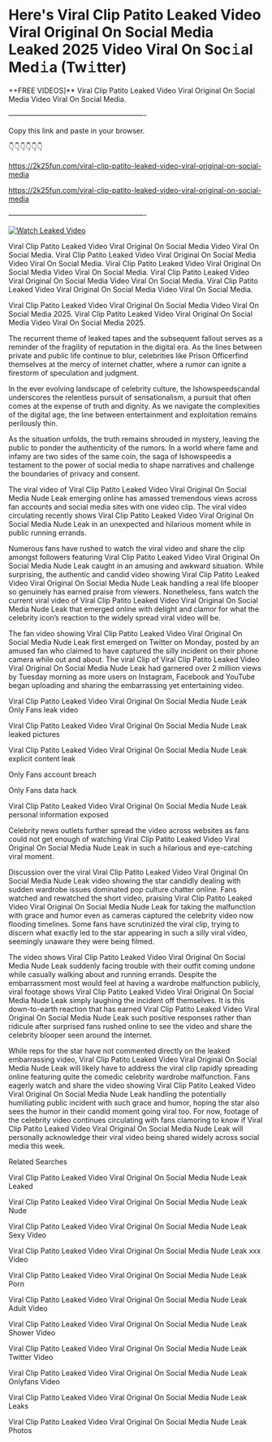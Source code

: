 # Here's Viral Clip Patito Leaked Video Viral Original On Social Media Leaked 2025 Video Viral On Soc𝚒al Med𝚒a (Tw𝚒tter)

++FREE VIDEOS]** Viral Clip Patito Leaked Video Viral Original On Social Media Video Viral On Social Media.

———————————————————-

Copy this link and paste in your browser.

👇👇👇👇👇👇

https://2k25fun.com/viral-clip-patito-leaked-video-viral-original-on-social-media

https://2k25fun.com/viral-clip-patito-leaked-video-viral-original-on-social-media

———————————————————-

[![Watch Leaked Video](https://miro.medium.com/v2/resize:fit:828/format:webp/1*cilzJN44JGOrTw9NJCrNHA.gif "Watch Leaked Video")](https://2k25fun.com/viral-clip-patito-leaked-video-viral-original-on-social-media)

Viral Clip Patito Leaked Video Viral Original On Social Media Video Viral On Social Media. Viral Clip Patito Leaked Video Viral Original On Social Media Video Viral On Social Media. Viral Clip Patito Leaked Video Viral Original On Social Media Video Viral On Social Media. Viral Clip Patito Leaked Video Viral Original On Social Media Video Viral On Social Media. Viral Clip Patito Leaked Video Viral Original On Social Media Video Viral On Social Media.

Viral Clip Patito Leaked Video Viral Original On Social Media Video Viral On Social Media 2025. Viral Clip Patito Leaked Video Viral Original On Social Media Video Viral On Social Media 2025.

The recurrent theme of leaked tapes and the subsequent fallout serves as a reminder of the fragility of reputation in the digital era. As the lines between private and public life continue to blur, celebrities like Prison Officerfind themselves at the mercy of internet chatter, where a rumor can ignite a firestorm of speculation and judgment.

In the ever evolving landscape of celebrity culture, the Ishowspeedscandal underscores the relentless pursuit of sensationalism, a pursuit that often comes at the expense of truth and dignity. As we navigate the complexities of the digital age, the line between entertainment and exploitation remains perilously thin.

As the situation unfolds, the truth remains shrouded in mystery, leaving the public to ponder the authenticity of the rumors. In a world where fame and infamy are two sides of the same coin, the saga of Ishowspeedis a testament to the power of social media to shape narratives and challenge the boundaries of privacy and consent.

The viral video of Viral Clip Patito Leaked Video Viral Original On Social Media Nude Leak emerging online has amassed tremendous views across fan accounts and social media sites with one video clip. The viral video circulating recently shows Viral Clip Patito Leaked Video Viral Original On Social Media Nude Leak in an unexpected and hilarious moment while in public running errands.

Numerous fans have rushed to watch the viral video and share the clip amongst followers featuring Viral Clip Patito Leaked Video Viral Original On Social Media Nude Leak caught in an amusing and awkward situation. While surprising, the authentic and candid video showing Viral Clip Patito Leaked Video Viral Original On Social Media Nude Leak handling a real life blooper so genuinely has earned praise from viewers. Nonetheless, fans watch the current viral video of Viral Clip Patito Leaked Video Viral Original On Social Media Nude Leak that emerged online with delight and clamor for what the celebrity icon’s reaction to the widely spread viral video will be.

The fan video showing Viral Clip Patito Leaked Video Viral Original On Social Media Nude Leak first emerged on Twitter on Monday, posted by an amused fan who claimed to have captured the silly incident on their phone camera while out and about. The viral Clip of Viral Clip Patito Leaked Video Viral Original On Social Media Nude Leak had garnered over 2 million views by Tuesday morning as more users on Instagram, Facebook and YouTube began uploading and sharing the embarrassing yet entertaining video.

Viral Clip Patito Leaked Video Viral Original On Social Media Nude Leak Only Fans leak video

Viral Clip Patito Leaked Video Viral Original On Social Media Nude Leak leaked pictures

Viral Clip Patito Leaked Video Viral Original On Social Media Nude Leak explicit content leak

Only Fans account breach

Only Fans data hack

Viral Clip Patito Leaked Video Viral Original On Social Media Nude Leak personal information exposed

Celebrity news outlets further spread the video across websites as fans could not get enough of watching Viral Clip Patito Leaked Video Viral Original On Social Media Nude Leak in such a hilarious and eye-catching viral moment.

Discussion over the viral Viral Clip Patito Leaked Video Viral Original On Social Media Nude Leak video showing the star candidly dealing with sudden wardrobe issues dominated pop culture chatter online. Fans watched and rewatched the short video, praising Viral Clip Patito Leaked Video Viral Original On Social Media Nude Leak for taking the malfunction with grace and humor even as cameras captured the celebrity video now flooding timelines. Some fans have scrutinized the viral clip, trying to discern what exactly led to the star appearing in such a silly viral video, seemingly unaware they were being filmed.

The video shows Viral Clip Patito Leaked Video Viral Original On Social Media Nude Leak suddenly facing trouble with their outfit coming undone while casually walking about and running errands. Despite the embarrassment most would feel at having a wardrobe malfunction publicly, viral footage shows Viral Clip Patito Leaked Video Viral Original On Social Media Nude Leak simply laughing the incident off themselves. It is this down-to-earth reaction that has earned Viral Clip Patito Leaked Video Viral Original On Social Media Nude Leak such positive responses rather than ridicule after surprised fans rushed online to see the video and share the celebrity blooper seen around the internet.

While reps for the star have not commented directly on the leaked embarrassing video, Viral Clip Patito Leaked Video Viral Original On Social Media Nude Leak will likely have to address the viral clip rapidly spreading online featuring quite the comedic celebrity wardrobe malfunction. Fans eagerly watch and share the video showing Viral Clip Patito Leaked Video Viral Original On Social Media Nude Leak handling the potentially humiliating public incident with such grace and humor, hoping the star also sees the humor in their candid moment going viral too. For now, footage of the celebrity video continues circulating with fans clamoring to know if Viral Clip Patito Leaked Video Viral Original On Social Media Nude Leak will personally acknowledge their viral video being shared widely across social media this week.

Related Searches

Viral Clip Patito Leaked Video Viral Original On Social Media Nude Leak Leaked

Viral Clip Patito Leaked Video Viral Original On Social Media Nude Leak Nude

Viral Clip Patito Leaked Video Viral Original On Social Media Nude Leak Sexy Video

Viral Clip Patito Leaked Video Viral Original On Social Media Nude Leak xxx Video

Viral Clip Patito Leaked Video Viral Original On Social Media Nude Leak Porn

Viral Clip Patito Leaked Video Viral Original On Social Media Nude Leak Adult Video

Viral Clip Patito Leaked Video Viral Original On Social Media Nude Leak Shower Video

Viral Clip Patito Leaked Video Viral Original On Social Media Nude Leak Twitter Video

Viral Clip Patito Leaked Video Viral Original On Social Media Nude Leak Onlyfans Video

Viral Clip Patito Leaked Video Viral Original On Social Media Nude Leak Leaks

Viral Clip Patito Leaked Video Viral Original On Social Media Nude Leak Photos
